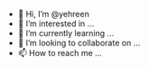 - 👋 Hi, I’m @yehreen
- 👀 I’m interested in ...
- 🌱 I’m currently learning ...
- 💞️ I’m looking to collaborate on ...
- 📫 How to reach me ...

<!---
yehreen/yehreen is a ✨ special ✨ repository because its `README.md` (this file) appears on your GitHub profile.
You can click the Preview link to take a look at your changes.
--->
